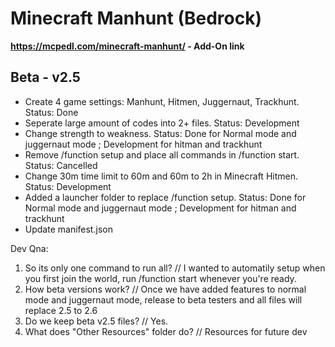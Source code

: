 # Minecraft Manhunt (Bedrock)
**https://mcpedl.com/minecraft-manhunt/ - Add-On link**
## Beta - v2.5
- Create 4 game settings: Manhunt, Hitmen, Juggernaut, Trackhunt. Status: Done
- Seperate large amount of codes into 2+ files. Status: Development
- Change strength to weakness. Status: Done for Normal mode and juggernaut mode ; Development for hitman and trackhunt
- Remove /function setup and place all commands in /function start. Status: Cancelled
- Change 30m time limit to 60m and 60m to 2h in Minecraft Hitmen. Status: Development
- Added a launcher folder to replace /function setup. Status: Done for Normal mode and juggernaut mode ; Development for hitman and trackhunt
- Update manifest.json

Dev Qna:
1. So its only one command to run all? // I wanted to automatily setup when you first join the world, run /function start whenever you're ready.
2. How beta versions work? // Once we have added features to normal mode and juggernaut mode, release to beta testers and all files will replace 2.5 to 2.6
3. Do we keep beta v2.5 files? // Yes.
4. What does "Other Resources" folder do? // Resources for future dev
